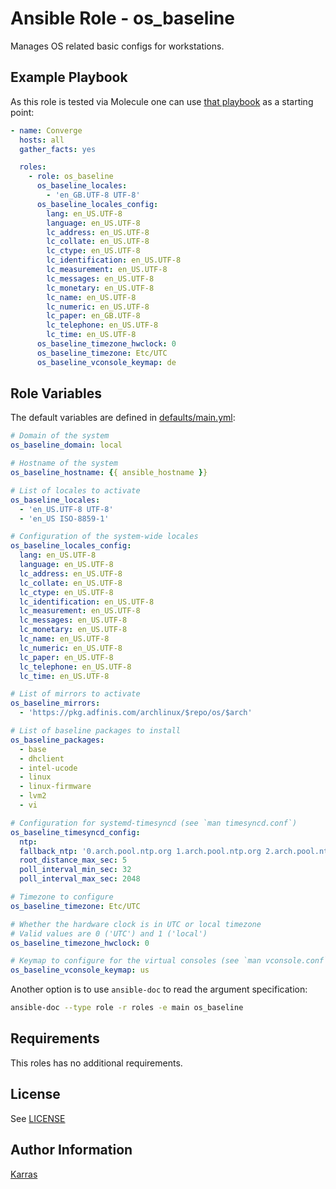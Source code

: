 # Ansible Role - os\_baseline

Manages OS related basic configs for workstations.

## Example Playbook

As this role is tested via Molecule one can use [that
playbook](./molecule/default/converge.yml) as a starting point:

```yaml
- name: Converge
  hosts: all
  gather_facts: yes

  roles:
    - role: os_baseline
      os_baseline_locales:
        - 'en_GB.UTF-8 UTF-8'
      os_baseline_locales_config:
        lang: en_US.UTF-8
        language: en_US.UTF-8
        lc_address: en_US.UTF-8
        lc_collate: en_US.UTF-8
        lc_ctype: en_US.UTF-8
        lc_identification: en_US.UTF-8
        lc_measurement: en_US.UTF-8
        lc_messages: en_US.UTF-8
        lc_monetary: en_US.UTF-8
        lc_name: en_US.UTF-8
        lc_numeric: en_US.UTF-8
        lc_paper: en_GB.UTF-8
        lc_telephone: en_US.UTF-8
        lc_time: en_US.UTF-8
      os_baseline_timezone_hwclock: 0
      os_baseline_timezone: Etc/UTC
      os_baseline_vconsole_keymap: de
```

## Role Variables

The default variables are defined in [defaults/main.yml](./defaults/main.yml):

```yaml
# Domain of the system
os_baseline_domain: local

# Hostname of the system
os_baseline_hostname: {{ ansible_hostname }}

# List of locales to activate
os_baseline_locales:
  - 'en_US.UTF-8 UTF-8'
  - 'en_US ISO-8859-1'

# Configuration of the system-wide locales
os_baseline_locales_config:
  lang: en_US.UTF-8
  language: en_US.UTF-8
  lc_address: en_US.UTF-8
  lc_collate: en_US.UTF-8
  lc_ctype: en_US.UTF-8
  lc_identification: en_US.UTF-8
  lc_measurement: en_US.UTF-8
  lc_messages: en_US.UTF-8
  lc_monetary: en_US.UTF-8
  lc_name: en_US.UTF-8
  lc_numeric: en_US.UTF-8
  lc_paper: en_US.UTF-8
  lc_telephone: en_US.UTF-8
  lc_time: en_US.UTF-8

# List of mirrors to activate
os_baseline_mirrors:
  - 'https://pkg.adfinis.com/archlinux/$repo/os/$arch'

# List of baseline packages to install
os_baseline_packages:
  - base
  - dhclient
  - intel-ucode
  - linux
  - linux-firmware
  - lvm2
  - vi

# Configuration for systemd-timesyncd (see `man timesyncd.conf`)
os_baseline_timesyncd_config:
  ntp:
  fallback_ntp: '0.arch.pool.ntp.org 1.arch.pool.ntp.org 2.arch.pool.ntp.org 3.arch.pool.ntp.org'
  root_distance_max_sec: 5
  poll_interval_min_sec: 32
  poll_interval_max_sec: 2048

# Timezone to configure
os_baseline_timezone: Etc/UTC

# Whether the hardware clock is in UTC or local timezone
# Valid values are 0 ('UTC') and 1 ('local')
os_baseline_timezone_hwclock: 0

# Keymap to configure for the virtual consoles (see `man vconsole.conf`)
os_baseline_vconsole_keymap: us
```

Another option is to use `ansible-doc` to read the argument specification:

```sh
ansible-doc --type role -r roles -e main os_baseline
```

## Requirements

This roles has no additional requirements.

## License

See [LICENSE](./LICENSE)

## Author Information

[Karras](https://github.com/karras)

